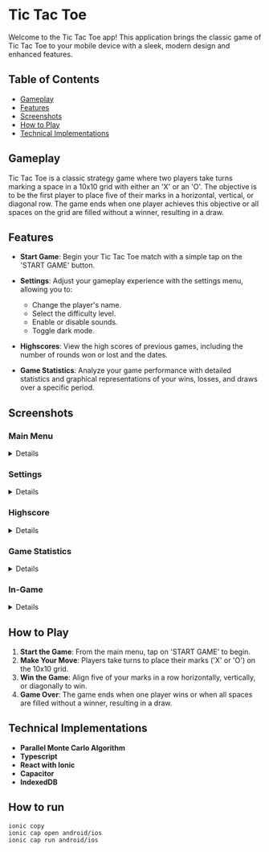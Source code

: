 # Tic Tac Toe

Welcome to the Tic Tac Toe app! This application brings the classic game of Tic Tac Toe to your mobile device with a sleek, modern design and enhanced features.

## Table of Contents

- [Gameplay](#gameplay)
- [Features](#features)
- [Screenshots](#screenshots)
- [How to Play](#how-to-play)
- [Technical Implementations](#technical-implementations)

## Gameplay

Tic Tac Toe is a classic strategy game where two players take turns marking a space in a 10x10 grid with either an 'X' or an 'O'. The objective is to be the first player to place five of their marks in a horizontal, vertical, or diagonal row. The game ends when one player achieves this objective or all spaces on the grid are filled without a winner, resulting in a draw.

## Features

- **Start Game**: Begin your Tic Tac Toe match with a simple tap on the 'START GAME' button.
- **Settings**: Adjust your gameplay experience with the settings menu, allowing you to:
  - Change the player's name.
  - Select the difficulty level.
  - Enable or disable sounds.
  - Toggle dark mode.
  
- **Highscores**: View the high scores of previous games, including the number of rounds won or lost and the dates.
- **Game Statistics**: Analyze your game performance with detailed statistics and graphical representations of your wins, losses, and draws over a specific period.

## Screenshots

### Main Menu
<p>
<details>

![Main Menu]![Screenshot from 2024-05-14 22-58-37](https://github.com/Empatixx/tamz-project/assets/26182195/e2df2e78-6af2-4e2d-8041-7fa06b4df3c1)

</p>
</details>

### Settings

<p>
<details>

![Settings]![Screenshot from 2024-05-14 22-58-51](https://github.com/Empatixx/tamz-project/assets/26182195/c0301aed-7db8-4f72-bc3f-e3ef6849e28c)

</p>
</details>

### Highscore
<p>
<details>

![Highscore]![Screenshot from 2024-05-14 22-59-03](https://github.com/Empatixx/tamz-project/assets/26182195/9bdcc107-ba8d-4b4c-9c27-ab42c519bfc6)

</p>
</details>

### Game Statistics

<p>
<details>

![Game Statistics]![Screenshot from 2024-05-14 22-59-10](https://github.com/Empatixx/tamz-project/assets/26182195/87e05b8a-0738-4878-a0e4-a6c80ab3c673)

</p>
</details>

### In-Game
<p>
<details>

![In-Game]![Screenshot from 2024-05-14 22-59-36](https://github.com/Empatixx/tamz-project/assets/26182195/d79991c3-2d84-4a94-bdf3-35dbc8317a94)

</p>
</details>

## How to Play

1. **Start the Game**: From the main menu, tap on 'START GAME' to begin.
2. **Make Your Move**: Players take turns to place their marks ('X' or 'O') on the 10x10 grid.
3. **Win the Game**: Align five of your marks in a row horizontally, vertically, or diagonally to win.
4. **Game Over**: The game ends when one player wins or when all spaces are filled without a winner, resulting in a draw.

## Technical Implementations

- **Parallel Monte Carlo Algorithm**
- **Typescript**
- **React with Ionic**
- **Capacitor**
- **IndexedDB**

## How to run
```ionic build
ionic copy
ionic cap open android/ios
ionic cap run android/ios
```
